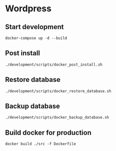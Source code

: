 # Wordpress 

## Start development
```shell
docker-compose up -d --build
```

## Post install 
```shell
./development/scripts/docker_post_install.sh
```

## Restore database
```shell
./development/scripts/docker_restore_database.sh
```

## Backup database
```shell
./development/scripts/docker_backup_database.sh
```

## Build docker for production
```shell
docker build ./src -f Dockerfile
```